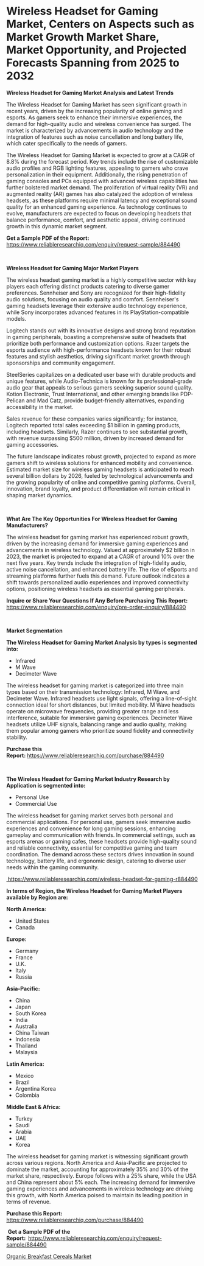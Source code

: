 <p><h1>Wireless Headset for Gaming Market, Centers on Aspects such as Market Growth Market Share, Market Opportunity, and Projected Forecasts Spanning from 2025 to 2032</h1></p><p><strong>Wireless Headset for Gaming Market Analysis and Latest Trends</strong></p>
<p><p>The Wireless Headset for Gaming Market has seen significant growth in recent years, driven by the increasing popularity of online gaming and esports. As gamers seek to enhance their immersive experiences, the demand for high-quality audio and wireless convenience has surged. The market is characterized by advancements in audio technology and the integration of features such as noise cancellation and long battery life, which cater specifically to the needs of gamers.</p><p>The Wireless Headset for Gaming Market is expected to grow at a CAGR of 8.8% during the forecast period. Key trends include the rise of customizable audio profiles and RGB lighting features, appealing to gamers who crave personalization in their equipment. Additionally, the rising penetration of gaming consoles and PCs equipped with advanced wireless capabilities has further bolstered market demand. The proliferation of virtual reality (VR) and augmented reality (AR) games has also catalyzed the adoption of wireless headsets, as these platforms require minimal latency and exceptional sound quality for an enhanced gaming experience. As technology continues to evolve, manufacturers are expected to focus on developing headsets that balance performance, comfort, and aesthetic appeal, driving continued growth in this dynamic market segment.</p></p>
<p><strong>Get a Sample PDF of the Report:&nbsp;</strong> <a href="https://www.reliableresearchiq.com/enquiry/request-sample/884490?utm_campaign=2188&utm_medium=2&utm_source=Github&utm_content=ia&utm_term=07022025&utm_id=wireless-headset-for-gaming">https://www.reliableresearchiq.com/enquiry/request-sample/884490</a></p>
<p>&nbsp;</p>
<p><strong>Wireless Headset for Gaming Major Market Players</strong></p>
<p><p>The wireless headset gaming market is a highly competitive sector with key players each offering distinct products catering to diverse gamer preferences. Sennheiser and Sony are recognized for their high-fidelity audio solutions, focusing on audio quality and comfort. Sennheiser's gaming headsets leverage their extensive audio technology experience, while Sony incorporates advanced features in its PlayStation-compatible models.</p><p>Logitech stands out with its innovative designs and strong brand reputation in gaming peripherals, boasting a comprehensive suite of headsets that prioritize both performance and customization options. Razer targets the esports audience with high-performance headsets known for their robust features and stylish aesthetics, driving significant market growth through sponsorships and community engagement.</p><p>SteelSeries capitalizes on a dedicated user base with durable products and unique features, while Audio-Technica is known for its professional-grade audio gear that appeals to serious gamers seeking superior sound quality. Kotion Electronic, Trust International, and other emerging brands like PDP-Pelican and Mad Catz, provide budget-friendly alternatives, expanding accessibility in the market.</p><p>Sales revenue for these companies varies significantly; for instance, Logitech reported total sales exceeding $1 billion in gaming products, including headsets. Similarly, Razer continues to see substantial growth, with revenue surpassing $500 million, driven by increased demand for gaming accessories.</p><p>The future landscape indicates robust growth, projected to expand as more gamers shift to wireless solutions for enhanced mobility and convenience. Estimated market size for wireless gaming headsets is anticipated to reach several billion dollars by 2026, fueled by technological advancements and the growing popularity of online and competitive gaming platforms. Overall, innovation, brand loyalty, and product differentiation will remain critical in shaping market dynamics.</p></p>
<p>&nbsp;</p>
<p><strong>What Are The Key Opportunities For Wireless Headset for Gaming Manufacturers?</strong></p>
<p><p>The wireless headset for gaming market has experienced robust growth, driven by the increasing demand for immersive gaming experiences and advancements in wireless technology. Valued at approximately $2 billion in 2023, the market is projected to expand at a CAGR of around 10% over the next five years. Key trends include the integration of high-fidelity audio, active noise cancellation, and enhanced battery life. The rise of eSports and streaming platforms further fuels this demand. Future outlook indicates a shift towards personalized audio experiences and improved connectivity options, positioning wireless headsets as essential gaming peripherals.</p></p>
<p><strong>Inquire or Share Your Questions If Any Before Purchasing This Report:</strong> <a href="https://www.reliableresearchiq.com/enquiry/pre-order-enquiry/884490?utm_campaign=2188&utm_medium=2&utm_source=Github&utm_content=ia&utm_term=07022025&utm_id=wireless-headset-for-gaming">https://www.reliableresearchiq.com/enquiry/pre-order-enquiry/884490</a></p>
<p>&nbsp;</p>
<p><strong>Market Segmentation</strong></p>
<p><strong>The Wireless Headset for Gaming Market Analysis by types is segmented into:</strong></p>
<p><ul><li>Infrared</li><li>M Wave</li><li>Decimeter Wave</li></ul></p>
<p><p>The wireless headset for gaming market is categorized into three main types based on their transmission technology: Infrared, M Wave, and Decimeter Wave. Infrared headsets use light signals, offering a line-of-sight connection ideal for short distances, but limited mobility. M Wave headsets operate on microwave frequencies, providing greater range and less interference, suitable for immersive gaming experiences. Decimeter Wave headsets utilize UHF signals, balancing range and audio quality, making them popular among gamers who prioritize sound fidelity and connectivity stability.</p></p>
<p><strong>Purchase this Report:&nbsp;</strong><a href="https://www.reliableresearchiq.com/purchase/884490?utm_campaign=2188&utm_medium=2&utm_source=Github&utm_content=ia&utm_term=07022025&utm_id=wireless-headset-for-gaming">https://www.reliableresearchiq.com/purchase/884490</a></p>
<p>&nbsp;</p>
<p><strong>The Wireless Headset for Gaming Market Industry Research by Application is segmented into:</strong></p>
<p><ul><li>Personal Use</li><li>Commercial Use</li></ul></p>
<p><p>The wireless headset for gaming market serves both personal and commercial applications. For personal use, gamers seek immersive audio experiences and convenience for long gaming sessions, enhancing gameplay and communication with friends. In commercial settings, such as esports arenas or gaming cafes, these headsets provide high-quality sound and reliable connectivity, essential for competitive gaming and team coordination. The demand across these sectors drives innovation in sound technology, battery life, and ergonomic design, catering to diverse user needs within the gaming community.</p></p>
<p><a href="https://www.reliableresearchiq.com/wireless-headset-for-gaming-r884490?utm_campaign=2188&utm_medium=2&utm_source=Github&utm_content=ia&utm_term=07022025&utm_id=wireless-headset-for-gaming">&nbsp;https://www.reliableresearchiq.com/wireless-headset-for-gaming-r884490</a></p>
<p><strong>In terms of Region, the Wireless Headset for Gaming Market Players available by Region are:</strong></p>
<p>
    <p> <strong> North America: </strong>
        <ul>
            <li>United States</li>
            <li>Canada</li>
        </ul>
        </p> 
    <p> <strong> Europe: </strong>
        <ul>
            <li>Germany</li>
            <li>France</li>
            <li>U.K.</li>
            <li>Italy</li>
            <li>Russia</li>
        </ul>
        </p> 
    <p> <strong> Asia-Pacific: </strong>
        <ul>
            <li>China</li>
            <li>Japan</li>
            <li>South Korea</li>
            <li>India</li>
            <li>Australia</li>
            <li>China Taiwan</li>
            <li>Indonesia</li>
            <li>Thailand</li>
            <li>Malaysia</li>
        </ul>
        </p> 
    <p> <strong> Latin America: </strong>
        <ul>
            <li>Mexico</li>
            <li>Brazil</li>
            <li>Argentina Korea</li>
            <li>Colombia</li>
        </ul>
        </p> 
    <p> <strong> Middle East & Africa: </strong>
        <ul>
            <li>Turkey</li>
            <li>Saudi</li>
            <li>Arabia</li>
            <li>UAE</li>
            <li>Korea</li>
        </ul>
    </p>
    </p>
<p><p>The wireless headset for gaming market is witnessing significant growth across various regions. North America and Asia-Pacific are projected to dominate the market, accounting for approximately 35% and 30% of the market share, respectively. Europe follows with a 25% share, while the USA and China represent about 5% each. The increasing demand for immersive gaming experiences and advancements in wireless technology are driving this growth, with North America poised to maintain its leading position in terms of revenue.</p></p>
<p><strong>Purchase this Report: </strong><a href="https://www.reliableresearchiq.com/purchase/884490?utm_campaign=2188&utm_medium=2&utm_source=Github&utm_content=ia&utm_term=07022025&utm_id=wireless-headset-for-gaming">https://www.reliableresearchiq.com/purchase/884490</a></p>
<p>&nbsp;<strong>Get a Sample PDF of the Report:&nbsp;&nbsp;</strong><a href="https://www.reliableresearchiq.com/enquiry/request-sample/884490?utm_campaign=2188&utm_medium=2&utm_source=Github&utm_content=ia&utm_term=07022025&utm_id=wireless-headset-for-gaming">https://www.reliableresearchiq.com/enquiry/request-sample/884490</a></p>
<p><strong></strong></p>
<p><p><a href="https://github.com/FosterFahey91/Market-Research-Report-List-1/blob/main/organic-breakfast-cereals-market.md?utm_campaign=2188&utm_medium=2&utm_source=Github&utm_content=ia&utm_term=07022025&utm_id=wireless-headset-for-gaming">Organic Breakfast Cereals Market</a></p></p>